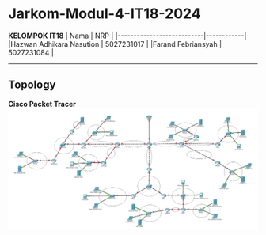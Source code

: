 # Jarkom-Modul-4-IT18-2024

**KELOMPOK IT18**
| Nama | NRP |
|---------------------------|------------|
|Hazwan Adhikara Nasution | 5027231017 |
|Farand Febriansyah | 5027231084 |

<hr>

## Topology

**Cisco Packet Tracer**
<img src="./public/image.png">

